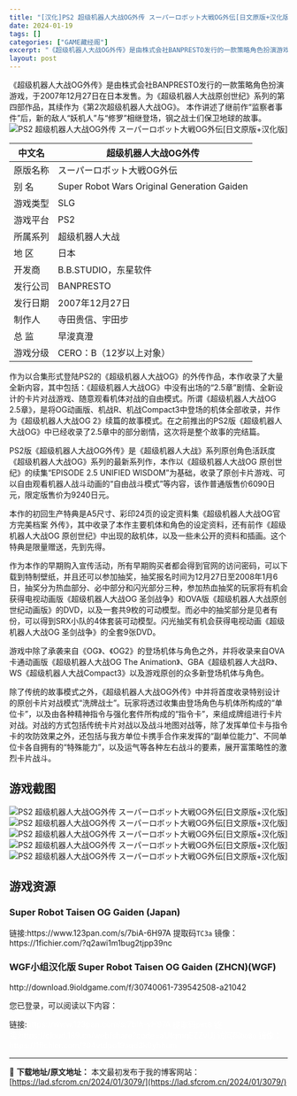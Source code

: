 ```yaml
---
title: "[汉化]PS2 超级机器人大战OG外传 スーパーロボット大戦OG外伝[日文原版+汉化版] 免费下载"
date: 2024-01-19
tags: []
categories: ["GAME藏经阁"]
excerpt: "《超级机器人大战OG外传》是由株式会社BANPRESTO发行的一款策略角色扮演游戏，于2007年12月27日在日本发售。为《超级机器人大战原创世纪》系列的第四部作品，其续作为《第2次超级机器人大战OG》。 本作讲述了继前作“监察者事件”后，新的敌人“妖机人”与“修罗”相继登场，钢之战士们保卫地球的故&hellip;"
layout: post
---
```


<div></div>
《超级机器人大战OG外传》是由株式会社BANPRESTO发行的一款策略角色扮演游戏，于2007年12月27日在日本发售。为《超级机器人大战原创世纪》系列的第四部作品，其续作为《第2次超级机器人大战OG》。
本作讲述了继前作“监察者事件”后，新的敌人“妖机人”与“修罗”相继登场，钢之战士们保卫地球的故事。

<img style="display: block; margin-left: auto; margin-right: auto;" title="PS2 超级机器人大战OG外传 游戏封面" src="https://lad.sfcrom.cn/wp-content/uploads/2024/01/20240118_65a8d0899a500.jpg" alt="PS2 超级机器人大战OG外传 スーパーロボット大戦OG外伝[日文原版+汉化版]" />
<table>
<thead>
<tr>
<th>中文名</th>
<th>超级机器人大战OG外传</th>
</tr>
</thead>
<tbody>
<tr>
<td>原版名称</td>
<td>スーパーロボット大戦OG外伝</td>
</tr>
<tr>
<td>别 名</td>
<td>Super Robot Wars Original Generation Gaiden</td>
</tr>
<tr>
<td>游戏类型</td>
<td>SLG</td>
</tr>
<tr>
<td>游戏平台</td>
<td>PS2</td>
</tr>
<tr>
<td>所属系列</td>
<td>超级机器人大战</td>
</tr>
<tr>
<td>地 区</td>
<td>日本</td>
</tr>
<tr>
<td>开发商</td>
<td>B.B.STUDIO，东星软件</td>
</tr>
<tr>
<td>发行公司</td>
<td>BANPRESTO</td>
</tr>
<tr>
<td>发行日期</td>
<td>2007年12月27日</td>
</tr>
<tr>
<td>制作人</td>
<td>寺田贵信、宇田步</td>
</tr>
<tr>
<td>总 监</td>
<td>早浚真澄</td>
</tr>
<tr>
<td>游戏分级</td>
<td>CERO：B（12岁以上对象）</td>
</tr>
</tbody>
</table>
作为以合集形式登陆PS2的《超级机器人大战OG》的外传作品，本作收录了大量全新内容，其中包括：《超级机器人大战OG》中没有出场的“2.5章”剧情、全新设计的卡片对战游戏、随意观看机体对战的自由模式。所谓《超级机器人大战OG 2.5章》，是将OG动画版、机战R、机战Compact3中登场的机体全部收录，并作为《超级机器人大战OG 2》续篇的故事模式。在之前推出的PS2版《超级机器人大战OG》中已经收录了2.5章中的部分剧情，这次将是整个故事的完结篇。

PS2版《超级机器人大战OG外传》是《超级机器人大战》系列原创角色活跃度《超级机器人大战OG》系列的最新系列作，本作以《超级机器人大战OG 原创世纪》的续集“EPISODE 2.5 UNIFIED WISDOM”为基础，收录了原创卡片游戏、可以自由观看机器人战斗动画的“自由战斗模式”等内容，该作普通版售价6090日元，限定版售价为9240日元。

本作的初回生产特典是A5尺寸、彩印24页的设定资料集《超级机器人大战OG官方完美档案 外传》，其中收录了本作主要机体和角色的设定资料，还有前作《超级机器人大战OG 原创世纪》中出现的敌机体，以及一些未公开的资料和插画。这个特典是限量赠送，先到先得。

作为本作的早期购入宣传活动，所有早期购买者都会得到官网的访问密码，可以下载到特制壁纸，并且还可以参加抽奖，抽奖报名时间为12月27日至2008年1月6日，抽奖分为热血部分、必中部分和闪光部分三种，参加热血抽奖的玩家将有机会获得电视动画版《超级机器人大战OG 圣剑战争》和OVA版《超级机器人大战原创世纪动画版》的DVD，以及一套共9枚的可动模型。而必中的抽奖部分是见者有份，可以得到SRX小队的4体套装可动模型。闪光抽奖有机会获得电视动画《超级机器人大战OG 圣剑战争》的全套9张DVD。

游戏中除了承袭来自《OG》、《OG2》的登场机体与角色之外，并将收录来自OVA卡通动画版《超级机器人大战OG The Animation》、GBA《超级机器人大战R》、WS《超级机器人大战Compact3》以及游戏原创的众多新登场机体与角色。

除了传统的故事模式之外，《超级机器人大战OG外传》中并将首度收录特别设计的原创卡片对战模式“洗牌战士”。玩家将透过收集由登场角色与机体所构成的“单位卡”，以及由各种精神指令与强化套件所构成的“指令卡”，来组成牌组进行卡片对战。对战的方式包括传统卡片对战以及战斗地图对战等，除了发挥单位卡与指令卡的攻防效果之外，还包括与我方单位卡携手合作来发挥的“副单位能力”、不同单位卡各自拥有的“特殊能力”，以及运气等各种左右战斗的要素，展开富策略性的激烈卡片战斗。

<a name="ci_title0"></a>
<h2>游戏截图</h2>
<img style="display: block; margin-left: auto; margin-right: auto;" title="PS2 超级机器人大战OG外传 游戏截图" src="https://lad.sfcrom.cn/wp-content/uploads/2024/01/20240118_65a8d089c9024.jpg" alt="PS2 超级机器人大战OG外传 スーパーロボット大戦OG外伝[日文原版+汉化版]" />
<img style="display: block; margin-left: auto; margin-right: auto;" title="PS2 超级机器人大战OG外传 游戏截图" src="https://lad.sfcrom.cn/wp-content/uploads/2024/01/20240118_65a8d089ecda1.jpg" alt="PS2 超级机器人大战OG外传 スーパーロボット大戦OG外伝[日文原版+汉化版]" />
<img style="display: block; margin-left: auto; margin-right: auto;" title="PS2 超级机器人大战OG外传 游戏截图" src="https://lad.sfcrom.cn/wp-content/uploads/2024/01/20240118_65a8d08a1a4a8.jpg" alt="PS2 超级机器人大战OG外传 スーパーロボット大戦OG外伝[日文原版+汉化版]" />
<img style="display: block; margin-left: auto; margin-right: auto;" title="PS2 超级机器人大战OG外传 游戏截图" src="https://lad.sfcrom.cn/wp-content/uploads/2024/01/20240118_65a8d08a3c7ac.jpg" alt="PS2 超级机器人大战OG外传 スーパーロボット大戦OG外伝[日文原版+汉化版]" />
<img style="display: block; margin-left: auto; margin-right: auto;" title="PS2 超级机器人大战OG外传 游戏截图" src="https://lad.sfcrom.cn/wp-content/uploads/2024/01/20240118_65a8d08a60754.jpg" alt="PS2 超级机器人大战OG外传 スーパーロボット大戦OG外伝[日文原版+汉化版]" />

<a name="ci_title1"></a>
<h2>游戏资源</h2>
<a name="ci_title2"></a>
<h3>Super Robot Taisen OG Gaiden (Japan)</h3>
链接:https://www.123pan.com/s/7biA-6H97A 提取码<code>TC3a</code>
镜像：https://1fichier.com/?q2awi1m1bug2tjpp39nc

<a name="ci_title3"></a>
<h3>WGF小组汉化版 Super Robot Taisen OG Gaiden (ZHCN)(WGF)</h3>
http://download.9ioldgame.com/f/30740061-739542508-a21042

您已登录，可以阅读以下内容：
<div>链接:<span style="color: #ffffff;">https://www.123pan.com/s/7biA-yH97A 提取码<code>pHtB</code></span>
<span style="color: #ffffff;">链接:https://cloud.189.cn/web/share?code=aUfqmqEZZvUj 访问码<code>bo8o</code></span>
<span style="color: #ffffff;">镜像：https://1fichier.com/?04vtdpo19sqd3k0yhhum</span></div>

---
📖 **下载地址/原文地址：** 本文最初发布于我的博客网站：[https://lad.sfcrom.cn/2024/01/3079/](https://lad.sfcrom.cn/2024/01/3079/)
